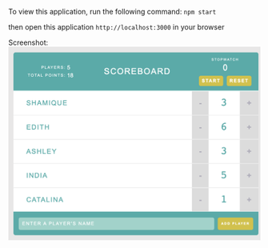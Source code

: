 To view this application, 
run the following command: `npm start` 

then open this application `http://localhost:3000` in your browser

Screenshot: 
![screenshot](public/image.png)